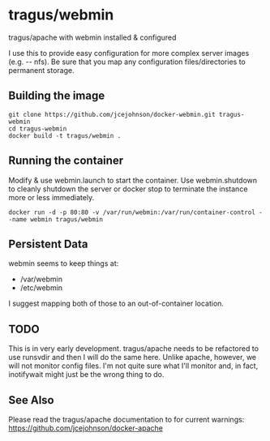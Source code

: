 # tragus/webmin
tragus/apache with webmin installed & configured

I use this to provide easy configuration for more complex server images
(e.g. -- nfs).
Be sure that you map any configuration files/directories to permanent storage.

## Building the image

```
git clone https://github.com/jcejohnson/docker-webmin.git tragus-webmin
cd tragus-webmin
docker build -t tragus/webmin .
```

## Running the container

Modify & use webmin.launch to start the container. Use webmin.shutdown to
cleanly shutdown the server or docker stop to terminate the instance more or
less immediately.

```
docker run -d -p 80:80 -v /var/run/webmin:/var/run/container-control --name webmin tragus/webmin
```

## Persistent Data

webmin seems to keep things at:

- /var/webmin
- /etc/webmin

I suggest mapping both of those to an out-of-container location.

## TODO
This is in very early development. tragus/apache needs to be refactored
to use runsvdir and then I will do the same here. Unlike apache, however,
we will not monitor config files. I'm not quite sure what I'll monitor and,
in fact, inotifywait might just be the wrong thing to do.

## See Also
Please read the tragus/apache documentation to for current warnings:
https://github.com/jcejohnson/docker-apache
